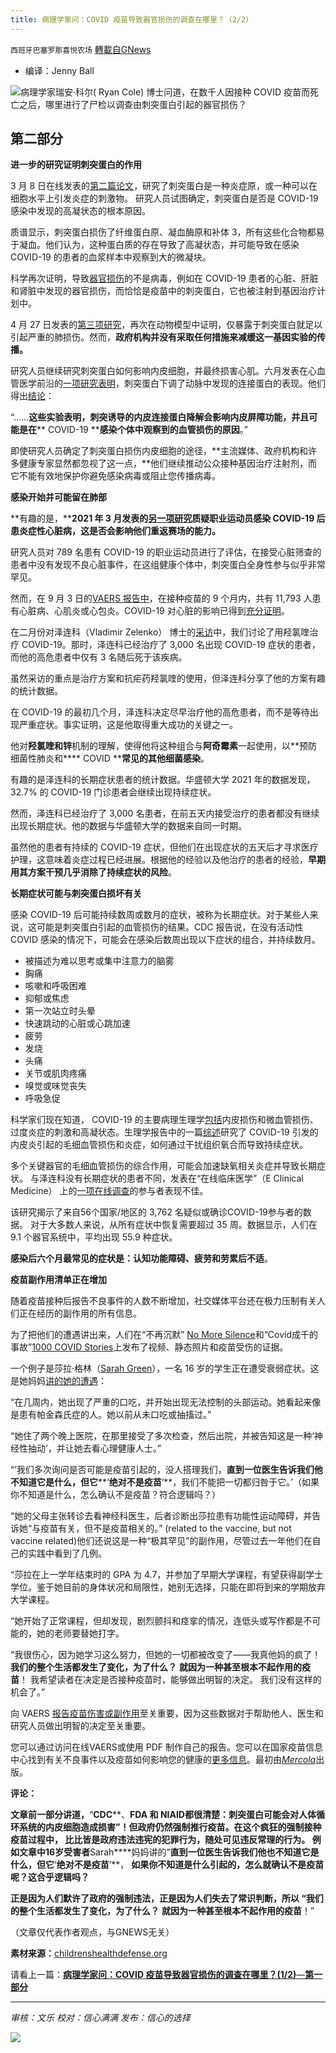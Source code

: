 ```yaml
---
title: 病理学家问：COVID 疫苗导致器官损伤的调查在哪里？（2/2）
---
```

`西班牙巴塞罗那喜悦农场` [轉載自GNews](https://gnews.org/zh-hans/1571474/)

- 编译：Jenny Ball


![](https://assets.gnews.org/wp-content/uploads/2021/10/organ-damage-Covid-vaccines-feature-800x417-1.jpg)病理学家瑞安·科尔( Ryan Cole) 博士问道，在数千人因接种 COVID 疫苗而死亡之后，哪里进行了尸检以调查由刺突蛋白引起的器官损伤？

## **第二部分**

**进一步的研究证明刺突蛋白的作用**

3 月 8 日在线发表的[第二篇论文](https://www.medrxiv.org/content/10.1101/2021.03.05.21252960v1.full)，研究了刺突蛋白是一种炎症原，或一种可以在细胞水平上引发炎症的刺激物。 研究人员试图确定，刺突蛋白是否是 COVID-19 感染中发现的高凝状态的根本原因。

质谱显示，刺突蛋白损伤了纤维蛋白原、凝血酶原和补体 3，所有这些化合物都易于凝血。他们认为，这种蛋白质的存在导致了高凝状态，并可能导致在感染 COVID-19 的患者的血浆样本中观察到大的微凝块。

科学再次证明，导致[器官损伤](https://childrenshealthdefense.org/defender/covid-vaccine-spike-protein-travels-from-injection-site-organ-damage/)的不是病毒，例如在 COVID-19 患者的心脏、肝脏和肾脏中发现的器官损伤，而恰恰是疫苗中的刺突蛋白，它也被注射到基因治疗计划中。

4 月 27 日发表的[第三项研究](https://medicalxpress.com/news/2021-04-sars-cov-spike-protein-lung.html)，再次在动物模型中证明，仅暴露于刺突蛋白就足以引起严重的肺损伤。然而，**政府机构并没有采取任何措施来减缓这一基因实验的传播。**

研究人员继续研究刺突蛋白如何影响内皮细胞，并最终损害心肌。六月发表在心血管医学前沿的[一项研究表明](https://www.frontiersin.org/articles/10.3389/fcvm.2021.687783/full)，刺突蛋白下调了动脉中发现的连接蛋白的表现。他们得出[结论](https://www.frontiersin.org/articles/10.3389/fcvm.2021.687783/full)：

“……**这些实验表明，刺突诱导的内皮连接蛋白降解会影响内皮屏障功能，并且可能是在**** COVID-19 ****感染个体中观察到的血管损伤的原因**。”

即使研究人员确定了刺突蛋白损伤内皮细胞的途径，**主流媒体、政府机构和许多健康专家显然都忽视了这一点，**他们继续推动公众接种基因治疗注射剂，而它不能有效地保护你避免感染病毒或阻止您传播病毒。

**感染开始并可能留在肺部**

**有趣的是，****2021 ****年**** 3 ****月发表的****[另一项研究](https://jamanetwork.com/journals/jamacardiology/fullarticle/2777308)****质疑职业运动员感染**** COVID-19 ****后患炎症性心脏病，这是否会影响他们重返赛场的能力****。**

研究人员对 789 名患有 COVID-19 的职业运动员进行了评估，在接受心脏筛查的患者中没有发现不良心脏事件，在这组健康个体中，刺突蛋白全身性参与似乎非常罕见。

然而，在 9 月 3 日的[VAERS 报告中](https://openvaers.com/covid-data)，在接种疫苗的 9 个月内，共有 11,793 人患有心脏病、心肌炎或心包炎。COVID-19 对心脏的影响已得到[充分证明](https://www.bhf.org.uk/informationsupport/coronavirus-and-you)。

在二月份对泽连科（Vladimir Zelenko） 博士的[采访](https://www.bitchute.com/video/klxnpNI2ZIfV/)中，我们讨论了用羟氯喹治疗 COVID-19。那时，泽连科已经治疗了 3,000 名出现 COVID-19 症状的患者，而他的高危患者中仅有 3 名随后死于该疾病。

虽然采访的重点是治疗方案和抗疟药羟氯喹的使用，但泽连科分享了他的方案有趣的统计数据。

在 COVID-19 的最初几个月，泽连科决定尽早治疗他的高危患者，而不是等待出现严重症状。事实证明，这是他取得重大成功的关键之一。

他对**羟氯喹和锌**机制的理解，使得他将这种组合与**阿奇霉素**一起使用，以**预防细菌性肺炎和**** COVID ****常见的其他细菌感染**。

有趣的是泽连科的长期症状患者的统计数据。华盛顿大学 2021 年的数据发现，32.7% 的 COVID-19 门诊患者会继续出现持续症状。

然而，泽连科已经治疗了 3,000 名患者，在前五天内接受治疗的患者都没有继续出现长期症状。他的数据与华盛顿大学的数据来自同一时期。

虽然他的患者有持续的 COVID-19 症状，但他们在出现症状的五天后才寻求医疗护理，这意味着炎症过程已经进展。根据他的经验以及他治疗的患者的经验，**早期用其方案干预几乎消除了持续症状的风险**。

**长期症状可能与刺突蛋白损坏有关**

感染 COVID-19 后可能持续数周或数月的症状，被称为长期症状。对于某些人来说，这可能是刺突蛋白引起的血管损伤的结果。CDC 报告说，在没有活动性 COVID 感染的情况下，可能会在感染后数周出现以下症状的组合，并持续数月。

- 被描述为难以思考或集中注意力的脑雾
- 胸痛
- 咳嗽和呼吸困难
- 抑郁或焦虑
- 第一次站立时头晕
- 快速跳动的心脏或心跳加速
- 疲劳
- 发烧
- 头痛
- 关节或肌肉疼痛
- 嗅觉或味觉丧失
- 呼吸急促


科学家们现在知道， COVID-19 的主要病理生理学[包括](https://www.nature.com/articles/s41591-021-01283-z)内皮损伤和微血管损伤、过度炎症的刺激和高凝状态。生理学报告中的一篇[综述](https://physoc.onlinelibrary.wiley.com/doi/10.14814/phy2.14726)研究了 COVID-19 引发的内皮炎引起的毛细血管损伤和炎症，如何通过干扰组织氧合而导致持续症状。

多个关键器官的毛细血管损伤的综合作用，可能会加速缺氧相关炎症并导致长期症状。 与泽连科没有长期症状的患者不同，发表在“在线临床医学”（E Clinical Medicine） 上的[一项在线调查](https://www.thelancet.com/journals/eclinm/article/PIIS2589-5370%2821%2900299-6/fulltext#%20)的参与者表现不佳。

该研究揭示了来自56个国家/地区的 3,762 名疑似或确诊COVID-19参与者的数据。 对于大多数人来说，从所有症状中恢复需要超过 35 周。数据显示，人们在 9.1 个器官系统中，平均出现 55.9 种症状。

**感染后六个月最常见的症状是：认知功能障碍、疲劳和劳累后不适**。

**疫苗副作用清单正在增加**

随着疫苗接种后报告不良事件的人数不断增加，社交媒体平台还在极力压制有关人们正在经历的副作用的所有信息。

为了把他们的遭遇讲出来，人们在“不再沉默” [No More Silence](https://nomoresilence.world/)和“Covid成千的事故”[1000 COVID Stories](https://1000covidstories.com/)上发布了视频、静态照片和疫苗受伤的证据。

一个例子是莎拉·格林（[Sarah Green](https://childrenshealthdefense.org/defender/sarah-green-16-year-old-neurological-symptoms-pfizer-vaccine/)），一名 16 岁的学生正在遭受衰弱症状。这是她妈妈[讲的她的遭遇](https://nomoresilence.world/pfizer-biontech/sarah-little-pfizer-adverse-reaction/)：

“在几周内，她出现了严重的口吃，并开始出现无法控制的头部运动。她看起来像是患有帕金森氏症的人。她以前从未口吃或抽搐过。”

“她住了两个晚上医院，在那里接受了多次检查，然后出院，并被告知这是一种‘神经性抽动’，并让她去看心理健康人士。”

“’我们多次询问是否可能是疫苗引起的，没人搭理我们，**直到一位医生告诉我们他不知道它是什么，但它****‘****绝对不是疫苗****‘**，我们不能把一切都归咎于它。’（如果你不知道是什么，怎么确认不是疫苗？符合逻辑吗？）

“她的父母主张转诊去看神经科医生，后者诊断出莎拉患有功能性运动障碍，并告诉她“与疫苗有关，但不是疫苗相关的。” (related to the vaccine, but not vaccine related)他们还说这是一种“极其罕见”的副作用，尽管过去一年他们在自己的实践中看到了几例。

“莎拉在上一学年结束时的 GPA 为 4.7，并参加了早期大学课程，有望获得副学士学位。鉴于她目前的身体状况和局限性，她别无选择，只能在即将到来的学期放弃大学课程。

“她开始了正常课程，但却发现，剧烈颤抖和痉挛的情况，连低头或写作都是不可能的，她的老师要替她打字。

“我很伤心，因为她学习这么努力，但她的一切都被改变了——我真他妈的疯了！ **我们的整个生活都发生了变化，为了什么？** **就因为一种甚至根本不起作用的疫苗**！ 我希望读者在决定是否接种疫苗时，能够做出明智的决定。 我们没有这样的机会了。”

向 VAERS [报告疫苗伤害或副作用](https://childrenshealthdefense.org/defender/injured-by-vaccine-how-to-report-it/)至关重要，因为这些数据对于帮助他人、医生和研究人员做出明智的决定至关重要。

您可以通过访问在线VAERS或使用 PDF 制作自己的报告。您可以在国家疫苗信息中心找到有关不良事件以及疫苗如何影响您的健康的[更多信息](https://www.nvic.org/)。最初由[*Mercola*](https://docs.google.com/document/d/1TfFeeMweav9bev3Ln6fwNQLtCRnT1fEhGsTZb1Fn328/edit)出版。

**评论：**

**文章前一部分讲道，**“**CDC****、****FDA ****和 ****NIAID****都很清楚：刺突蛋白可能会对人体循环系统的内皮细胞造成损害”！但政府仍然强制推行疫苗。****在这个疯狂的强制接种疫苗过程中， 比比皆是政府违法违宪的犯罪行为，随处可见违反常理的行为。 例如文章中****16****岁受害者****Sarah****妈妈讲的“****直到一位医生告诉我们他也不知道它是什么，但它****‘****绝对不是疫苗****‘**， **如果你不知道是什么引起的，怎么就确认不是疫苗呢？这合乎逻辑吗？**

**正是因为人们默许了政府的强制违法，正是因为人们失去了常识判断，所以 “我们的整个生活都发生了变化，为了什么？** **就因为一种甚至根本不起作用的疫苗**！”

（文章仅代表作者观点，与GNEWS无关）

**素材来源：**[childrenshealthdefense.org](https://childrenshealthdefense.org/defender/dr-ryan-cole-investigations-organ-damage-spike-protein-covid-vaccine/?utm_source=salsa&amp;eType=EmailBlastContent&amp;eId=dfd2f207-e4db-4562-bdce-aa516a22c7a3)

请看上一篇：[**病理学家问：COVID 疫苗导致器官损伤的调查在哪里？(1/2)**—**第一部分**](https://gnews.org/zh-hans/1571457/)

* * *

*审核：文乐
校对：信心满满
发布：信心的选择*

![](https://assets.gnews.org/wp-content/uploads/2021/09/GNEWS_CH.-1-1.jpeg)
